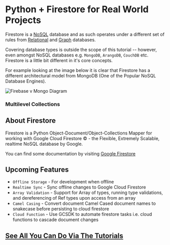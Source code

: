 # Python + Firestore for Real World Projects

Firestore is a [NoSQL]() database and as such operates under a different set of rules from [Relational]() and [Graph]() databases.

Covering database types is outside the scope of this tutorial -- however, even amongst NoSQL databases e.g. `MongoDB`, `ArangoDB`, `CouchDB` etc.
Firestore is a little bit different in it's core concepts.

For example looking at the image below it is clear that Firestore has a different architectural model from MongoDB (One of the Popular NoSQL Database Engines).

![Firebase v Mongo Diagram](https://res.cloudinary.com/microcessor/image/upload/v1566605839/Open/firestore_v_mongo_ps22gd.png)

### Multilevel Collections


## About Firestore

Firestore is a Python Object-Document/Object-Collections Mapper for working with Google Cloud Firestore &copy; - the Flexible, Extremely Scalable, realtime NoSQL database by Google.

You can find some documentation by visiting [Google Firestore](https://firebase.google.com/docs/firestore)


## Upcoming Features

* `Offline Storage` - For development when offline
* `Realtime Sync` - Sync offline changes to Google Cloud Firestore
* `Array Validation` - Support for Array of types, running type validations, and dereferencing of Ref types upon access from an array
* `Camel Casing` - Convert document Camel Cased document names to snakecase before persisting to cloud firestore
* `Cloud Function` - Use GCSDK to automate firestore tasks i.e. cloud functions to cascade document changes


## [See All You Can Do Via The Tutorials](/tutorial/)
